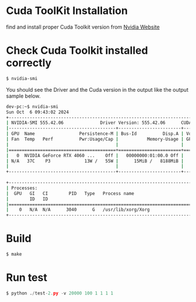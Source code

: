 # Cuda ToolKit Installation
find and install proper Cuda Toolkit version from [Nvidia Website](https://developer.nvidia.com/cuda-downloads?target_os=Linux&target_arch=x86_64&Distribution=Ubuntu&target_version=24.04&target_type=runfile_local)

# Check Cuda Toolkit installed correctly
```bash
$ nvidia-smi
```
You should see the Driver and the Cuda version in the output like the output sample below.

```bash
dev-pc:~$ nvidia-smi
Sun Oct  6 09:43:02 2024       
+-----------------------------------------------------------------------------------------+
| NVIDIA-SMI 555.42.06              Driver Version: 555.42.06      CUDA Version: 12.5     |
|-----------------------------------------+------------------------+----------------------+
| GPU  Name                 Persistence-M | Bus-Id          Disp.A | Volatile Uncorr. ECC |
| Fan  Temp   Perf          Pwr:Usage/Cap |           Memory-Usage | GPU-Util  Compute M. |
|                                         |                        |               MIG M. |
|=========================================+========================+======================|
|   0  NVIDIA GeForce RTX 4060 ...    Off |   00000000:01:00.0 Off |                  N/A |
| N/A   37C    P3             13W /   55W |      15MiB /   8188MiB |      0%      Default |
|                                         |                        |                  N/A |
+-----------------------------------------+------------------------+----------------------+
                                                                                         
+-----------------------------------------------------------------------------------------+
| Processes:                                                                              |
|  GPU   GI   CI        PID   Type   Process name                              GPU Memory |
|        ID   ID                                                               Usage      |
|=========================================================================================|
|    0   N/A  N/A      3040      G   /usr/lib/xorg/Xorg                              4MiB |
+-----------------------------------------------------------------------------------------+
```

# Build
```bash
$ make
```

# Run test
```py
$ python ./test-2.py -v 20000 100 1 1 1 1
```